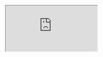 <iframe src="https://docs.google.com/spreadsheets/d/1LdqrDh5-mqE2PMb7MR2q5N8giuTF5ssi8chrSrum0vc/pubhtml?widget=true&amp;headers=false"></iframe>

